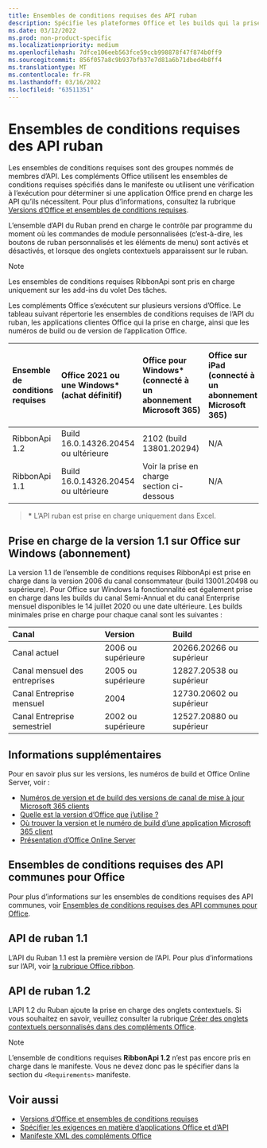 ```yaml
---
title: Ensembles de conditions requises des API ruban
description: Spécifie les plateformes Office et les builds qui la prise en charge des API du ruban dynamique.
ms.date: 03/12/2022
ms.prod: non-product-specific
ms.localizationpriority: medium
ms.openlocfilehash: 7dfce106eeb563fce59ccb998878f47f874b0ff9
ms.sourcegitcommit: 856f057a8c9b937bfb37e7d81a6b71dbed4b8ff4
ms.translationtype: MT
ms.contentlocale: fr-FR
ms.lasthandoff: 03/16/2022
ms.locfileid: "63511351"
---
```

# <a name="ribbon-api-requirement-sets"></a>Ensembles de conditions requises des API ruban

Les ensembles de conditions requises sont des groupes nommés de membres d’API. Les compléments Office utilisent les ensembles de conditions requises spécifiés dans le manifeste ou utilisent une vérification à l’exécution pour déterminer si une application Office prend en charge les API qu’ils nécessitent. Pour plus d’informations, consultez la rubrique [Versions d’Office et ensembles de conditions requises](../../develop/office-versions-and-requirement-sets.md).

L’ensemble d’API du Ruban prend en charge le contrôle par programme du moment où les commandes de module personnalisées (c’est-à-dire, les boutons de ruban personnalisés et les éléments de menu) sont activés et désactivés, et lorsque des onglets contextuels apparaissent sur le ruban.

> [!NOTE]
> Les ensembles de conditions requises RibbonApi sont pris en charge uniquement sur les add-ins du volet Des tâches.

Les compléments Office s’exécutent sur plusieurs versions d’Office. Le tableau suivant répertorie les ensembles de conditions requises de l’API du ruban, les applications clientes Office qui la prise en charge, ainsi que les numéros de build ou de version de l’application Office.

|  Ensemble de conditions requises  | Office 2021 ou une Windows\*<br>(achat définitif) | Office pour Windows\*<br>(connecté à un abonnement Microsoft 365) |  Office sur iPad<br>(connecté à un abonnement Microsoft 365)  |  Office sur Mac\*<br>(les deux abonnements<br> et achat Office sur Mac 2019 et ultérieur)   | Office sur le web\*  |  Office Online Server  |
|:-----|:-----|:-----|:-----|:-----|:-----|:-----|
| RibbonApi 1.2  | Build 16.0.14326.20454 ou ultérieure | 2102 (build 13801.20294) | N/A | 16.53.806.0 | Mai 2021 | N/A|
| RibbonApi 1.1  | Build 16.0.14326.20454 ou ultérieure | Voir la prise en charge<br>section ci-dessous | N/A | 16.38 | Novembre 2020 | N/A|

> **&#42;** L’API ruban est prise en charge uniquement dans Excel.

## <a name="support-for-version-11-on-office-on-windows-subscription"></a>Prise en charge de la version 1.1 sur Office sur Windows (abonnement)

La version 1.1 de l’ensemble de conditions requises RibbonApi est prise en charge dans la version 2006 du canal consommateur (build 13001.20498 ou supérieure). Pour Office sur Windows la fonctionnalité est également prise en charge dans les builds du canal Semi-Annual et du canal Enterprise mensuel disponibles le 14 juillet 2020 ou une date ultérieure. Les builds minimales prise en charge pour chaque canal sont les suivantes :  

|Canal | Version | Build|
|:-----|:-----|:-----|
|Canal actuel | 2006 ou supérieure | 20266.20266 ou supérieur|
|Canal mensuel des entreprises | 2005 ou supérieure | 12827.20538 ou supérieur|
|Canal Entreprise mensuel | 2004 | 12730.20602 ou supérieur|
|Canal Entreprise semestriel | 2002 ou supérieure | 12527.20880 ou supérieur|

## <a name="more-information"></a>Informations supplémentaires

Pour en savoir plus sur les versions, les numéros de build et Office Online Server, voir :

- [Numéros de version et de build des versions de canal de mise à jour Microsoft 365 clients](/officeupdates/update-history-microsoft365-apps-by-date)
- [Quelle est la version d’Office que j’utilise ?](https://support.microsoft.com/office/932788b8-a3ce-44bf-bb09-e334518b8b19)
- [Où trouver la version et le numéro de build d’une application Microsoft 365 client](/officeupdates/update-history-microsoft365-apps-by-date)
- [Présentation d’Office Online Server](/officeonlineserver/office-online-server-overview)

## <a name="office-common-api-requirement-sets"></a>Ensembles de conditions requises des API communes pour Office

Pour plus d’informations sur les ensembles de conditions requises des API communes, voir [Ensembles de conditions requises des API communes pour Office](office-add-in-requirement-sets.md).

## <a name="ribbon-api-11"></a>API de ruban 1.1

L’API du Ruban 1.1 est la première version de l’API. Pour plus d’informations sur l’API, voir [la rubrique Office.ribbon](/javascript/api/office/office.ribbon).

## <a name="ribbon-api-12"></a>API de ruban 1.2

L’API 1.2 du Ruban ajoute la prise en charge des onglets contextuels. Si vous souhaitez en savoir, veuillez consulter la rubrique [Créer des onglets contextuels personnalisés dans des compléments Office](../../design/contextual-tabs.md).

> [!NOTE]
> L’ensemble de conditions requises **RibbonApi 1.2** n’est pas encore pris en charge dans le manifeste. Vous ne devez donc pas le spécifier dans la section du `<Requirements>` manifeste.

## <a name="see-also"></a>Voir aussi

- [Versions d’Office et ensembles de conditions requises](../../develop/office-versions-and-requirement-sets.md)
- [Spécifier les exigences en matière d’applications Office et d’API](../../develop/specify-office-hosts-and-api-requirements.md)
- [Manifeste XML des compléments Office](../../develop/add-in-manifests.md)
